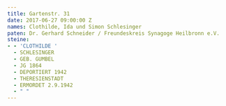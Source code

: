 ```yaml
---
title: Gartenstr. 31
date: 2017-06-27 09:00:00 Z
names: Clothilde, Ida und Simon Schlesinger
paten: Dr. Gerhard Schneider / Freundeskreis Synagoge Heilbronn e.V.
steine:
- - 'CLOTHILDE '
  - SCHLESINGER
  - GEB. GUMBEL
  - JG 1864
  - DEPORTIERT 1942
  - THERESIENSTADT
  - ERMORDET 2.9.1942
  - " "
---
```


